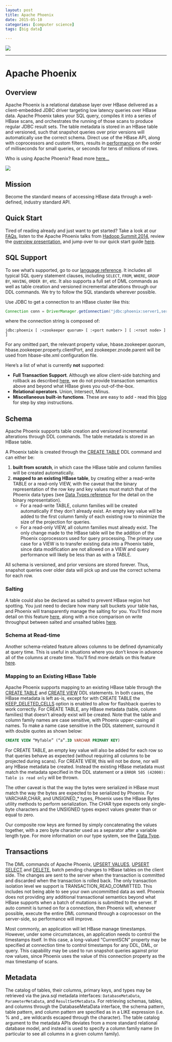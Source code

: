 ```yaml
---
layout: post
title: Apache Phoenix
date: 2015-05-10
categories: [computer science]
tags: [big data]

---
```


[![](http://sungsoo.github.com/images/scaling_data.png)](http://sungsoo.github.com/images/scaling_data.png)

---

# Apache Phoenix

Overview 
--------

Apache Phoenix is a relational database layer over HBase delivered as a
client-embedded JDBC driver targeting low latency queries over HBase
data. Apache Phoenix takes your SQL query, compiles it into a series of
HBase scans, and orchestrates the running of those scans to produce
regular JDBC result sets. The table metadata is stored in an HBase table
and versioned, such that snapshot queries over prior versions will
automatically use the correct schema. Direct use of the HBase API, along
with coprocessors and custom filters, results in
[performance](performance.html) on the order of milliseconds for small
queries, or seconds for tens of millions of rows.


Who is using Apache Phoenix? Read more [here...](who_is_using.html)
 
 ![](http://sungsoo.github.com/images/all.jpg)

Mission 
-------

Become the standard means of accessing HBase data through a
well-defined, industry standard API.

Quick Start 
-----------

Tired of reading already and just want to get started? Take a look at
our [FAQs](http://phoenix.apache.org/faq.html), listen to the Apache Phoenix talks from [Hadoop
Summit
2014](https://www.youtube.com/watch?v=f4Nmh5KM6gI&feature=youtu.be),
review the [overview
presentation](http://phoenix.apache.org/presentations/OC-HUG-2014-10-4x3.pdf),
and jump over to our quick start guide
[here](Phoenix-in-15-minutes-or-less.html).

SQL Support 
-----------

To see what’s supported, go to our [language
reference](http://phoenix.apache.org/language/index.html). It includes all typical SQL query
statement clauses, including `SELECT`, `FROM`, `WHERE`, `GROUP BY`,
`HAVING`, `ORDER BY`, etc. It also supports a full set of DML commands
as well as table creation and versioned incremental alterations through
our DDL commands. We try to follow the SQL standards wherever possible.

Use JDBC to get a connection to an HBase cluster like this:

```java
Connection conn = DriverManager.getConnection("jdbc:phoenix:server1,server2:3333");
```

where the connection string is composed of:

    jdbc:phoenix [ :<zookeeper quorum> [ :<port number> ] [ :<root node> ] ]

For any omitted part, the relevant property value,
hbase.zookeeper.quorum, hbase.zookeeper.property.clientPort, and
zookeeper.znode.parent will be used from hbase-site.xml configuration
file.

Here’s a list of what is currently **not** supported:

-   **Full Transaction Support**. Although we allow client-side batching
    and rollback as described [here](http://phoenix.apache.org/#transactions), we do not provide
    transaction semantics above and beyond what HBase gives you
    out-of-the-box.
-   **Relational operators**. Union, Intersect, Minus.
-   **Miscellaneous built-in functions**. These are easy to add - read
    this
    [blog](http://phoenix-hbase.blogspot.com/2013/04/how-to-add-your-own-built-in-function.html)
    for step by step instructions.

Schema
------

Apache Phoenix supports table creation and versioned incremental
alterations through DDL commands. The table metadata is stored in an
HBase table.

A Phoenix table is created through the [CREATE
TABLE](http://phoenix.apache.org/language/index.html#create) DDL command and can either be:

1.  **built from scratch**, in which case the HBase table and column
    families will be created automatically.
2.  **mapped to an existing HBase table**, by creating either a
    read-write TABLE or a read-only VIEW, with the caveat that the
    binary representation of the row key and key values must match that
    of the Phoenix data types (see [Data Types
    reference](http://phoenix.apache.org/language/datatypes.html) for the detail on the binary
    representation).
    -   For a read-write TABLE, column families will be created
        automatically if they don’t already exist. An empty key value
        will be added to the first column family of each existing row to
        minimize the size of the projection for queries.
    -   For a read-only VIEW, all column families must already exist.
        The only change made to the HBase table will be the addition of
        the Phoenix coprocessors used for query processing. The primary
        use case for a VIEW is to transfer existing data into a Phoenix
        table, since data modification are not allowed on a VIEW and
        query performance will likely be less than as with a TABLE.

All schema is versioned, and prior versions are stored forever. Thus,
snapshot queries over older data will pick up and use the correct schema
for each row.

### Salting 

A table could also be declared as salted to prevent HBase region hot
spotting. You just need to declare how many salt buckets your table has,
and Phoenix will transparently manage the salting for you. You’ll find
more detail on this feature [here](http://phoenix.apache.org/salted.html), along with a nice
comparison on write throughput between salted and unsalted tables
[here](http://phoenix.apache.org/performance.html#salting).

### Schema at Read-time 

Another schema-related feature allows columns to be defined dynamically
at query time. This is useful in situations where you don’t know in
advance all of the columns at create time. You’ll find more details on
this feature [here](dynamic_columns.html).

### Mapping to an Existing HBase Table 

Apache Phoenix supports mapping to an existing HBase table through the
[CREATE TABLE](http://phoenix.apache.org/language/index.html#create) and [CREATE
VIEW](http://phoenix.apache.org/language/index.html#create) DDL statements. In both cases, the
HBase metadata is left as-is, except for with CREATE TABLE the
[KEEP_DELETED_CELLS](http://hbase.apache.org/book/cf.keep.deleted.html)
option is enabled to allow for flashback queries to work correctly. For
CREATE TABLE, any HBase metadata (table, column families) that doesn’t
already exist will be created. Note that the table and column family
names are case sensitive, with Phoenix upper-casing all names. To make a
name case sensitive in the DDL statement, surround it with double quotes
as shown below:

```sql
CREATE VIEW “MyTable” (“a”.ID VARCHAR PRIMARY KEY)
```

For CREATE TABLE, an empty key value will also be added for each row so
that queries behave as expected (without requiring all columns to be
projected during scans). For CREATE VIEW, this will not be done, nor
will any HBase metadata be created. Instead the existing HBase metadata
must match the metadata specified in the DDL statement or a
`ERROR 505 (42000): Table is read only` will be thrown.

The other caveat is that the way the bytes were serialized in HBase must
match the way the bytes are expected to be serialized by Phoenix. For
VARCHAR,CHAR, and UNSIGNED_* types, Phoenix uses the HBase Bytes
utility methods to perform serialization. The CHAR type expects only
single-byte characters and the UNSIGNED types expect values greater than
or equal to zero.

Our composite row keys are formed by simply concatenating the values
together, with a zero byte character used as a separator after a
variable length type. For more information on our type system, see the
[Data Type](http://phoenix.apache.org/language/datatypes.html).

Transactions
------------

The DML commands of Apache Phoenix, [UPSERT
VALUES](http://phoenix.apache.org/language/index.html#upsert_values), [UPSERT
SELECT](http://phoenix.apache.org/language/index.html#upsert_select) and
[DELETE](http://phoenix.apache.org/language/index.html#delete), batch pending changes to HBase
tables on the client side. The changes are sent to the server when the
transaction is committed and discarded when the transaction is rolled
back. The only transaction isolation level we support is
TRANSACTION_READ_COMMITTED. This includes not being able to see your
own uncommitted data as well. Phoenix does not providing any additional
transactional semantics beyond what HBase supports when a batch of
mutations is submitted to the server. If auto commit is turned on for a
connection, then Phoenix will, whenever possible, execute the entire DML
command through a coprocessor on the server-side, so performance will
improve.

Most commonly, an application will let HBase manage timestamps. However,
under some circumstances, an application needs to control the timestamps
itself. In this case, a long-valued “CurrentSCN” property may be
specified at connection time to control timestamps for any DDL, DML, or
query. This capability may be used to run snapshot queries against prior
row values, since Phoenix uses the value of this connection property as
the max timestamp of scans.

Metadata 
--------

The catalog of tables, their columns, primary keys, and types may be
retrieved via the java.sql metadata interfaces: `DatabaseMetaData`,
`ParameterMetaData`, and `ResultSetMetaData`. For retrieving schemas,
tables, and columns through the DatabaseMetaData interface, the schema
pattern, table pattern, and column pattern are specified as in a LIKE
expression (i.e. % and _ are wildcards escaped through the character).
The table catalog argument to the metadata APIs deviates from a more
standard relational database model, and instead is used to specify a
column family name (in particular to see all columns in a given column
family).
